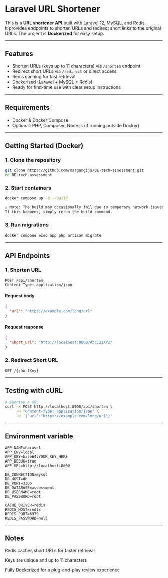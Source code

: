 # Laravel URL Shortener

This is a **URL shortener API** built with Laravel 12, MySQL, and Redis.  
It provides endpoints to shorten URLs and redirect short links to the original URLs. The project is **Dockerized** for easy setup.

---

## Features

- Shorten URLs (keys up to 11 characters) via `/shorten` endpoint
- Redirect short URLs via `/redirect` or direct access
- Redis caching for fast retrieval
- Dockerized (Laravel + MySQL + Redis)
- Ready for first-time use with clear setup instructions

---

## Requirements

- Docker & Docker Compose
- Optional: PHP, Composer, Node.js (if running outside Docker)

---

## Getting Started (Docker)

### 1. Clone the repository
```bash
git clone https://github.com/margungijs/BE-tech-assessment.git
cd BE-tech-assessment
```
### 2. Start containers
```bash
docker compose up -d --build

⚠️ Note: The build may occasionally fail due to temporary network issues (e.g., fetching images or PHP packages).
If this happens, simply rerun the build command.
```
### 3. Run migrations
```bash
docker compose exec app php artisan migrate
```

---

## API Endpoints

### 1. Shorten URL
```http request
POST /api/shorten
Content-Type: application/json
```
#### Request body
```json
{
  "url": "https://example.com/long/url"
}
```
#### Request response
```json
{
  "short_url": "http://localhost:8000/Abc123XYZ"
}
```

### 2. Redirect Short URL
```http request
GET /{shortKey}
```

---

## Testing with cURL
```bash
# Shorten a URL
curl -X POST http://localhost:8000/api/shorten \
     -H "Content-Type: application/json" \
     -d '{"url":"https://example.com/long/url"}'
```

---

## Environment variable
```dotenv
APP_NAME=Laravel
APP_ENV=local
APP_KEY=base64:YOUR_KEY_HERE
APP_DEBUG=true
APP_URL=http://localhost:8000

DB_CONNECTION=mysql
DB_HOST=db
DB_PORT=3306
DB_DATABASE=assessment
DB_USERNAME=root
DB_PASSWORD=root

CACHE_DRIVER=redis
REDIS_HOST=redis
REDIS_PORT=6379
REDIS_PASSWORD=null
```

---

## Notes
Redis caches short URLs for faster retrieval

Keys are unique and up to 11 characters

Fully Dockerized for a plug-and-play review experience

